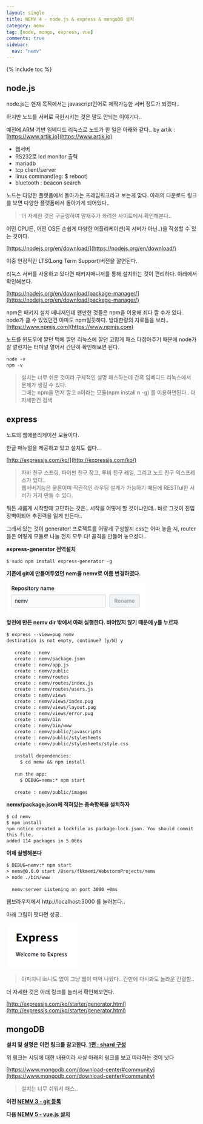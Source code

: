 ```yaml
---
layout: single
title: NEMV 4 - node.js & express & mongoDB 설치
category: nemv
tag: [node, mongo, express, vue]
comments: true
sidebar:
  nav: "nemv"
---
```


{% include toc %}

## node.js  

node.js는 현재 목적에서는 javascript언어로 제작가능한 서버 정도가 되겠다..

하지만 노드를 서버로 국한시키는 것은 말도 안되는 이야기다..

예전에 ARM 기반 임베디드 리눅스로 노드가 한 일은 아래와 같다.. by artik : [https://www.artik.io](https://www.artik.io)

- 웹서버
- RS232로 lcd monitor 출력
- mariadb 
- tcp client/server
- linux command(eg: $ reboot)
- bluetooth : beacon search

노드는 다양한 플랫폼에서 돌아가는 프레임워크라고 보는게 맞다. 아래의 다운로드 링크를 보면 다양한 플랫폼에서 돌아가게 되어있다..

> 더 자세한 것은 구글링하여 말재주가 화려한 사이트에서 확인해본다..  

어떤 CPU든, 어떤 OS든 손쉽게 다양한 어플리케이션(꼭 서버가 아닌..)을 작성할 수 있는 것이다.

[https://nodejs.org/en/download/](https://nodejs.org/en/download/)  

이중 안정적인 LTS(Long Term Support)버전을 깔면된다.  

리눅스 서버를 사용하고 있다면 패키지매니저를 통해 설치하는 것이 편리하다.  아래에서 확인해본다.

[https://nodejs.org/en/download/package-manager/](https://nodejs.org/en/download/package-manager/)

npm은 패키지 설치 매니저인데 왠만한 것들은 npm을 이용해 죄다 깔 수가 있다..
node가 클 수 있었던건 아마도 npm일듯하다. 방대한량의 자료들을 보라.. [https://www.npmjs.com](https://www.npmjs.com)

노드를 윈도우에 깔던 맥에 깔던 리눅스에 깔던 고맙게 패스 다잡아주기 때문에 node가 잘 깔린지는 터미널 열어서 간단히 확인해보면 된다.

```console
node -v
npm -v
```

> 설치는 너무 쉬운 것이라 구체적인 설명 패스하는데 간혹 임베디드 리눅스에서 문제가 생길 수 있다.   
그때는 npm을 먼저 깔고 n이라는 모듈(npm install n -g) 를 이용하면된다.. 더 자세한건 검색

## express

노드의 웹애플리케이션 모듈이다.

한글 매뉴얼을 제공하고 있고 설치도 쉽다..

[http://expressjs.com/ko/](http://expressjs.com/ko/)

> 자바 친구 스프링, 파이썬 친구 장고, 루비 친구 레일, 그리고 노드 친구 익스프레스가 있다..  
웹서버기능은 물론이며 직관적인 라우팅 설계가 가능하기 때문에 RESTful한 서버가 거저 만들 수 있다. 

뭐든 새롭게 시작할때 고민하는 것은..  시작을 어떻게 할 것이냐인데.. 바로 그것이 진입장벽이되어 추진력을 잃게 만든다..

그래서 있는 것이 generator! 프로젝트를 어떻게 구성할지 css는 어따 놓을 지, router들은 어떻게 모듈로 나눌 껀지 모두 다! 골격을 만들어 놓으셨다..

**express-generator 전역설치**

```text
$ sudo npm install express-generator -g
```

**기존에 git에 만들어두었던 nem을 nemv로 이름 변경하였다.**
 
![alt repo](/images/nemv/4.png)

**앞전에 만든 nemv dir 밖에서 아래 실행한다. 비어있지 않기 때문에 y를 누르자**

```text
$ express --view=pug nemv
destination is not empty, continue? [y/N] y

   create : nemv
   create : nemv/package.json
   create : nemv/app.js
   create : nemv/public
   create : nemv/routes
   create : nemv/routes/index.js
   create : nemv/routes/users.js
   create : nemv/views
   create : nemv/views/index.pug
   create : nemv/views/layout.pug
   create : nemv/views/error.pug
   create : nemv/bin
   create : nemv/bin/www
   create : nemv/public/javascripts
   create : nemv/public/stylesheets
   create : nemv/public/stylesheets/style.css

   install dependencies:
     $ cd nemv && npm install

   run the app:
     $ DEBUG=nemv:* npm start

   create : nemv/public/images
```

**nemv/package.json에 적혀있는 종속항목을 설치하자**

```text
$ cd nemv
$ npm install
npm notice created a lockfile as package-lock.json. You should commit this file.
added 114 packages in 5.066s
```

**이제 실행해본다**

```text
$ DEBUG=nemv:* npm start
> nemv@0.0.0 start /Users/fkkmemi/WebstormProjects/nemv
> node ./bin/www

  nemv:server Listening on port 3000 +0ms
```

웹브라우저에서 http://localhost:3000 를 눌러본다..

아래 그림이 떳다면 성공.. 

![alt hello world!](/images/nemv/5.png)

> 아파치니 iis니도 없이 그냥 웹이 떠억 나왔다.. 간만에 다시봐도 놀라운 간결함..

더 자세한 것은 아래 링크를 눌러서 확인해보면다.

[http://expressjs.com/ko/starter/generator.html](http://expressjs.com/ko/starter/generator.html)

## mongoDB

**설치 및 설명은 이전 링크를 참고한다. [1편 : shard 구성](/mongo-sharding-1/)**

위 링크는 샤딩에 대한 내용이라 사실 아래의 링크를 보고 따라하는 것이 낫다

[https://www.mongodb.com/download-center#community](https://www.mongodb.com/download-center#community)

> 설치는 너무 쉬워서 패스..


**이전 [NEMV 3 - git 등록](/nemv-3/)**

**다음 [NEMV 5 - vue.js 설치](/nemv-5/)**
